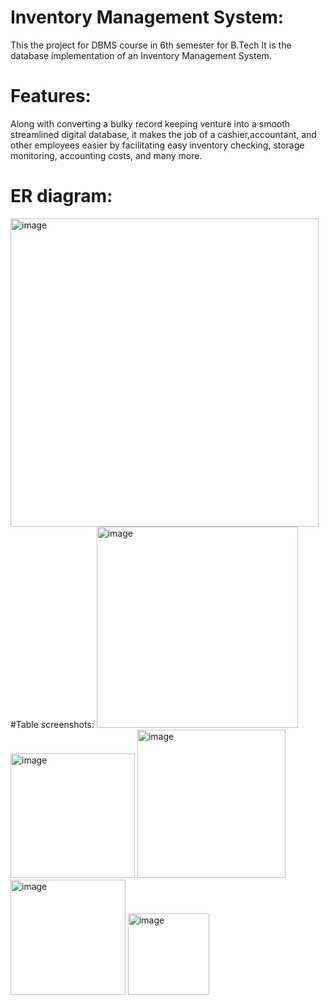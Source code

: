 # Inventory Management System:
This the project for DBMS course in 6th semester for B.Tech
It is the database implementation of an Inventory Management System.
# Features:
Along with converting a bulky record keeping venture into a smooth streamlined digital database,
it makes the job of a cashier,accountant, and other employees easier by facilitating easy inventory
checking, storage monitoring, accounting costs, and many more.
# ER diagram:
<img width="493" alt="image" src="https://user-images.githubusercontent.com/95675913/162114736-36535154-ca8c-48cd-ab12-7fb63c81a7c2.png">
#Table screenshots:
<img width="322" alt="image" src="https://user-images.githubusercontent.com/95675913/162385899-ec35f823-4467-4bef-a39b-e5aa5d2da193.png">
<img width="199" alt="image" src="https://user-images.githubusercontent.com/95675913/162385925-9ce1506f-9a70-44ab-acc0-7e56961a78c9.png">
<img width="237" alt="image" src="https://user-images.githubusercontent.com/95675913/162385963-04376593-30f4-4218-b2ae-435164dd50c0.png">
<img width="184" alt="image" src="https://user-images.githubusercontent.com/95675913/162386001-fdea5f65-83f7-4275-9dc2-20392f65a33a.png">
<img width="130" alt="image" src="https://user-images.githubusercontent.com/95675913/162386046-ef9160bc-42b5-48a7-9dd2-f60dabcfeb66.png">
